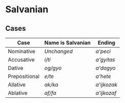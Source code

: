 # **Salvanian**

## **Cases**

**Case** | **Name is Salvanian** | **Ending**
-----|-------|---------
Nominative | *Unchanged* | *a'peci*
Accusative | *i/ti* | *a'gyitas*
Dative | *og/gyo* | *a'dagyo*
Prepositional | *e/te* | *a'hete*
Allative | *ak/ka* | *a'ijkozak*
Ablative | *af/fa* | *a'ijkozaf*
